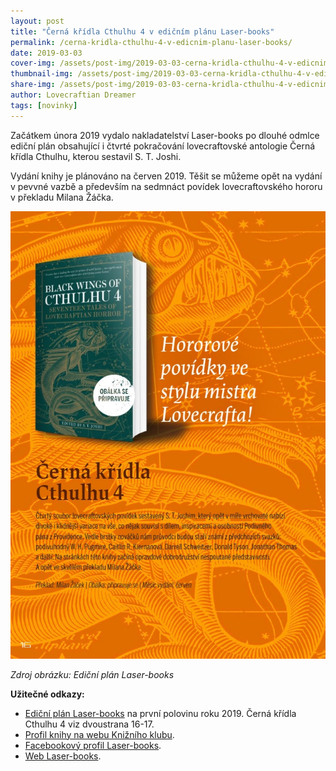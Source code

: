 ```yaml
---
layout: post
title: "Černá křídla Cthulhu 4 v edičním plánu Laser-books"
permalink: /cerna-kridla-cthulhu-4-v-edicnim-planu-laser-books/
date: 2019-03-03
cover-img: /assets/post-img/2019-03-03-cerna-kridla-cthulhu-4-v-edicnim-planu-laser-books/kridla-4-cover.jpg
thumbnail-img: /assets/post-img/2019-03-03-cerna-kridla-cthulhu-4-v-edicnim-planu-laser-books/kridla-4-thumb.jpg
share-img: /assets/post-img/2019-03-03-cerna-kridla-cthulhu-4-v-edicnim-planu-laser-books/kridla-4-social.jpg
author: Lovecraftian Dreamer
tags: [novinky]
---
```


Začátkem února 2019 vydalo nakladatelství Laser-books po dlouhé odmlce ediční plán obsahující i čtvrté pokračování lovecraftovské antologie Černá křídla Cthulhu, kterou sestavil S. T. Joshi.

Vydání knihy je plánováno na červen 2019. Těšit se můžeme opět na vydání v pevvné vazbě a především na sedmnáct povídek lovecraftovského hororu v překladu Milana Žáčka.

![kniha](/assets/post-img/2019-03-03-cerna-kridla-cthulhu-4-v-edicnim-planu-laser-books/kridla-4-edicni-plan-laser-2019.jpg)

*Zdroj obrázku: Ediční plán Laser-books*


**Užitečné odkazy:**

* [Ediční plán Laser-books](https://issuu.com/knizni_klub/docs/ep_laser_01_19_a5_web?e=4720041%2F67557921) na první polovinu roku 2019. Černá křídla Cthulhu 4 viz dvoustrana 16-17.
* [Profil knihy na webu Knižního klubu](https://www.knizniklub.cz/knihy/358621-cerna-kridla-cthulhu-4.html).
* [Facebookový profil Laser-books](https://www.facebook.com/LaserBooks/).
* [Web Laser-books](http://www.laser-books.cz/).
